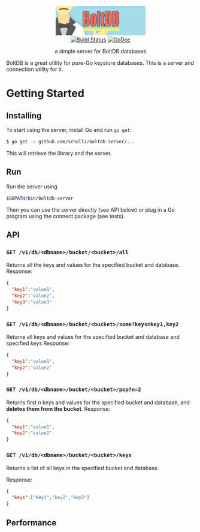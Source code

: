 <p align="center">
<img 
    src="logo.png" 
    width="240" height="78" border="0" alt="GJSON">
<br>
<a href="https://travis-ci.org/schollz/boltdb-server"><img src="https://img.shields.io/travis/schollz/boltdb-server.svg?style=flat-square" alt="Build Status"></a><!--
<a href="http://gocover.io/github.com/schollz/boltdb-server/connect"><img src="https://img.shields.io/badge/coverage-65%25-yellow.svg?style=flat-square" alt="Code Coverage"></a>
-->
<a href="https://godoc.org/github.com/schollz/boltdb-server/connect"><img src="https://img.shields.io/badge/api-reference-blue.svg?style=flat-square" alt="GoDoc"></a>
</p>

<p align="center">a simple server for BoltDB databases</a></p>

BoltDB is a great utility for pure-Go keystore databases. This is a server and connection utility for it.

Getting Started
===============

## Installing

To start using the server, install Go and run `go get`:

```sh
$ go get -u github.com/schollz/boltdb-server/...
```

This will retrieve the library and the server.

## Run

Run the server using

```sh
$GOPATH/bin/boltdb-server
```

Then you can use the server directly (see API below) or plug in a Go program using the connect package (see tests).

## API
        
### `GET /v1/db/<dbname>/bucket/<bucket>/all`

Returns all the keys and values for the specified bucket and database.
Response:

```json
{
  "key1":"value1",
  "key2":"value2",
  "key3":"value3"
}
```

### `GET /v1/db/<dbname>/bucket/<bucket>/some?keys=key1,key2`

Returns all keys and values for the specified bucket and database and specified keys
Response:

```json
{
  "key1":"value1",
  "key2":"value2"
}
```

### `GET /v1/db/<dbname>/bucket/<bucket>/pop?n=2`

Returns first *n* keys and values for the specified bucket and database, and **deletes them from the bucket**.
Response:

```json
{
  "key1":"value1",
  "key2":"value2"
}
```
### `GET /v1/db/<dbname>/bucket/<bucket>/keys`

Returns a list of all keys in the specified bucket and database.

Response:

```json
{
  "keys":["key1","key2","key3"]
}
```



## Performance
